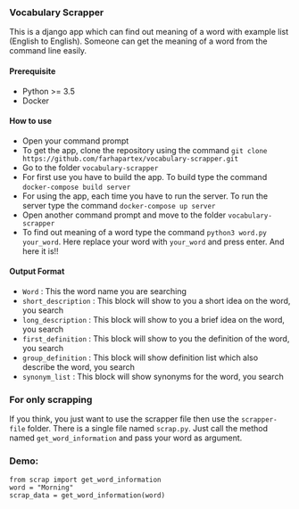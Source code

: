 ### Vocabulary Scrapper
This is a  django app which can find out meaning of a word with example list (English to English). Someone can get the meaning of a word from the command line easily. 

#### Prerequisite
* Python >= 3.5
* Docker

#### How to use

* Open your command prompt
* To get the app, clone the repository using the command `git clone https://github.com/farhapartex/vocabulary-scrapper.git`
* Go to the folder `vocabulary-scrapper`
* For first use you have to build the app. To build type the command `docker-compose build server`
* For using the app, each time you have to run the server. To run the server type the command `docker-compose up server`
* Open another command prompt and move to the folder `vocabulary-scrapper`
* To find out meaning of a word type the command `python3 word.py your_word`. Here replace your word with `your_word` and press enter. And here it is!!

#### Output Format

* `Word` : This the word name you are searching
* `short_description` : This block will show to you a short idea on the word, you search
* `long_description` : This block will show to you a brief idea on the word, you search
* `first_definition` : This block will show to you the definition of the word, you search
* `group_definition` : This block will show definition list which also describe the word, you search
* `synonym_list` : This block will show synonyms for the word, you search

### For only scrapping

If you think, you just want to use the scrapper file then use the `scrapper-file` folder. There is a single file named `scrap.py`. Just call the method named `get_word_information` and pass your word as argument.

### Demo:

```
from scrap import get_word_information
word = "Morning"
scrap_data = get_word_information(word)
```
